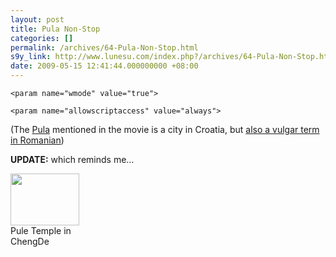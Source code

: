 ```yaml
---
layout: post
title: Pula Non-Stop
categories: []
permalink: /archives/64-Pula-Non-Stop.html
s9y_link: http://www.lunesu.com/index.php?/archives/64-Pula-Non-Stop.html
date: 2009-05-15 12:41:44.000000000 +08:00
---
```

<object type="application/x-shockwave-flash" data="http://www.realitatea.net/images/player/playlist_player.swf?url=1&amp;id=766982&amp;autostart=false&amp;showdigits=true&amp;bufferlength=10&amp;allowscriptaccess=always&amp;channelIdentifier=HAmDukwz3%2BEM8vHHlc%2FMnw%3D%3D&amp;recommendations=http://www.realitatea.net/feed_recommendations.php?id=766982" height="380" width="480">
	<param name="movie" value="http://www.realitatea.net/images/player/playlist_player.swf?url=1&amp;id=766982&amp;autostart=false&amp;showdigits=true&amp;bufferlength=10&amp;allowscriptaccess=always&amp;channelIdentifier=HAmDukwz3%2BEM8vHHlc%2FMnw%3D%3D&amp;recommendations=http://www.realitatea.net/feed_recommendations.php?id=766982">

	<param name="wmode" value="true">

	<param name="allowscriptaccess" value="always">


</object>
(The <a href="http://en.wikipedia.org/wiki/Pula" title="Pula">Pula</a> mentioned in the movie is a city in Croatia, but <a href="http://ro.wikipedia.org/wiki/Pula" title="Pula (dezamibuizare)">also a vulgar term in Romanian</a>)

<strong>UPDATE:</strong> which reminds me...
<div class="serendipity_imageComment_left" style="width: 110px"><div class="serendipity_imageComment_img"><a title="/uploads/IMAGE_249.jpg" id="s9yisp53"></a><a class='serendipity_image_link' href='http://www.lunesu.com/serendipity_admin_image_selector.php?serendipity[step]=showItem&amp;serendipity[image]=53' id="s9yisphref53" onclick="javascript:this.href = this.href + '&amp;serendipity[from]=' + self.location.href;"><!-- s9ymdb:53 --><img class="serendipity_image_left" width="110" height="83"  src="http://www.lunesu.com/uploads/IMAGE_249.serendipityThumb.jpg" alt="" /></a></div><div class="serendipity_imageComment_txt">Pule Temple in ChengDe</div></div>
